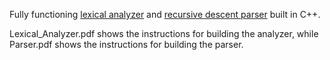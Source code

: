 Fully functioning [lexical analyzer](https://www.geeksforgeeks.org/introduction-of-lexical-analysis/) and [recursive descent parser](https://en.wikipedia.org/wiki/Recursive_descent_parser) built in C++.

Lexical_Analyzer.pdf shows the instructions for building the analyzer, while Parser.pdf shows the instructions for building the parser.
